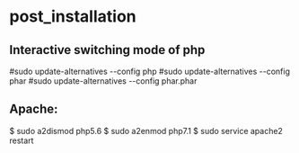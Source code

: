 # post_installation
## Interactive switching mode of php
 #sudo update-alternatives --config php
 #sudo update-alternatives --config phar
 #sudo update-alternatives --config phar.phar
## Apache:
$ sudo a2dismod php5.6
$ sudo a2enmod php7.1
$ sudo service apache2 restart


